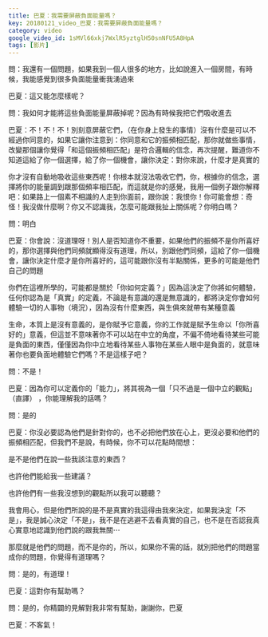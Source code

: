 ```yaml
---
title: 巴夏：我需要屏蔽負面能量嗎？
key: 20180121_video_巴夏：我需要屏蔽負面能量嗎？
category: video
google_video_id: 1sMVl66xkj7WxlR5yztglH50snNFU5A8HpA
tags: [影片]
---
```


問：我還有一個問題，如果我到一個人很多的地方，比如說進入一個房間，有時候，我能感覺到很多負面能量衝我湧過來

巴夏：這又能怎麼樣呢？

問：我如何才能將這些負面能量屏蔽掉呢？因為有時候我把它們吸收進去

巴夏：不！不！不！別刻意屏蔽它們，（在你身上發生的事情）沒有什麼是可以不經過你同意的，如果它讓你注意到：你同意和它的振頻相匹配，那你就做些事情，改變那個讓你覺得「和這個振頻相匹配」是符合邏輯的信念，再次提醒，難道你不知道這給了你一個選擇，給了你一個機會，讓你決定：對你來說，什麼才是真實的

你才沒有自動地吸收這些東西呢！你根本就沒法吸收它們，你，根據你的信念，選擇將你的能量調到跟那個頻率相匹配，而這就是你的感覺，我用一個例子跟你解釋吧：如果路上一個素不相識的人走到你面前，跟你說：我恨你！你可能會想：奇怪！我沒做什麼啊？你又不認識我，怎麼可能跟我扯上關係呢？你明白嗎？

問：明白

巴夏：你會說：沒道理呀！別人是否知道你不重要，如果他們的振頻不是你所喜好的，那你選擇與他們同頻就顯得沒有道理，所以，別跟他們同頻，這給了你一個機會，讓你決定什麼才是你所喜好的，這可能跟你沒有半點關係，更多的可能是他們自己的問題

你們在這裡所學的，可能都是關於「你如何定義？」因為這決定了你將如何體驗，任何你認為是「真實」的定義，不論是有意識的還是無意識的，都將決定你會如何體驗一切的人事物（境況），因為沒有什麼東西，與生俱來就帶有某種意義

生命，本質上是沒有意義的，是你賦予它意義，你的工作就是賦予生命以「你所喜好的」意義，但這並不意味著你不可以站在中立的角度，不偏不倚地看待某些可能是負面的東西，僅僅因為你中立地看待某些人事物在某些人眼中是負面的，就意味著你也要負面地體驗它們嗎？不是這樣子吧？

問：不是！

巴夏：因為你可以定義你的「能力」，將其視為一個「只不過是一個中立的觀點」（直譯） ，你能理解我的話嗎？

問：是的

巴夏：你沒必要認為他們是針對你的，也不必把他們放在心上，更沒必要和他們的振頻相匹配，但我們不是說，有時候，你不可以花點時間想：

是不是他們在說一些我該注意的東西？

也許他們能給我一些建議？

也許他們有一些我沒想到的觀點所以我可以聽聽？

我會用心，但是他們所說的是不是真實的我這得由我來決定，如果我決定「不是」，我是誠心決定「不是」，我不是在逃避不去看真實的自己，也不是在否認我真心實意地認識到他們說的跟我無關⋯

那麼就是他們的問題，而不是你的，所以，如果你不需的話，就別把他們的問題當成你的問題，你覺得有道理嗎？

問：是的，有道理！

巴夏：這對你有幫助嗎？

問：是的，你精闢的見解對我非常有幫助，謝謝你，巴夏

巴夏：不客氣！
